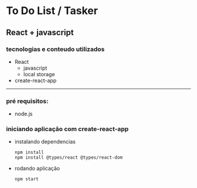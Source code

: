 # To Do List / Tasker
## React + javascript

### tecnologias e conteudo utilizados
- React
    - javascript
    - local storage
- create-react-app

---
### pré requisitos: 
 - node.js
 
### iniciando aplicação com create-react-app
- instalando dependencias
    ```console
    npm install
    npm install @types/react @types/react-dom
    ```
- rodando aplicação
    ```console
    npm start
    ```